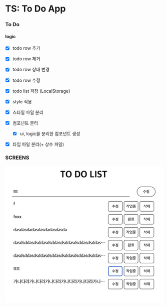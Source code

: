 # TS: To Do App

### To Do

#### logic

- [x] todo row 추가
- [x] todo row 제거
- [x] todo row 상태 변경
- [x] todo row 수정
- [x] todo list 저장 (LocalStorage)

- [x] style 적용
- [x] 스타일 파일 분리
- [x] 컴포넌트 분리
  - [x] ui, logic을 분리한 컴포넌트 생성
- [x] 타입 파일 분리(+ 상수 파일)

### SCREENS

![Alt text](./src/assets/images/image.png)
